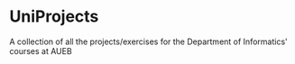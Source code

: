 # UniProjects
A collection of all the projects/exercises for the Department of Informatics' courses at AUEB
